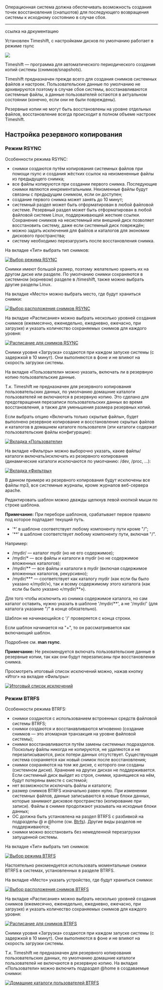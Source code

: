 Операционная система должна обеспечивать возможность создания точек восстановления (снапшотов) для последующего возвращения системы к исходному состоянию в случае сбоя. 

___

ссылка на дркументацию

Установлен Timeshift, с настройками дисков по умолчанию работает в режиме rsync

![](/public/img/createsnapshot.png)

Timeshift — программа для автоматического периодического создания копий системы (снимков/snapshots).

Timeshift предназначен прежде всего для создания снимков системных файлов и настроек. Пользовательские данные по умолчанию не архивируются поэтому в случае сбоя системы, восстанавливаются системные файлы, а данные пользователей остаются в актуальном состоянии (конечно, если они не были повреждены).

Резервные копии не могут быть восстановлены на уровне отдельных файлов, восстановление всегда происходит в полном объеме настроек Timeshift.

## Настройка резервного копирования

### Режим RSYNC

Особенности режима RSYNC:

- снимки создаются путём копирования системных файлов при помощи rsync и создания жёстких ссылок на неизмененные файлы из предыдущего снимка;
- все файлы копируются при создании первого снимка. Последующие снимки являются инкрементальными. Неизменные файлы будут связаны с предыдущим снимком, если он доступен;
- создание первого снимка может занять до 10 минут;
- системный раздел может быть отформатирован в любой файловой системе. Резервный раздел может быть отформатирован в любой файловой системе Linux, поддерживающей жесткие ссылки. Сохранение снимков на несистемный или внешний диск позволяет восстановить систему, даже если системный диск повреждён;
- можно задать исключения для файлов и каталогов для экономии дискового пространства;
- систему необходимо перезагрузить после восстановления снимка.

На вкладке «Тип» выбрать тип снимков:

[![Выбор режима RSYNC](https://www.altlinux.org/Images.www.altlinux.org/a/a4/Timeshift-rsync-01.png)](https://www.altlinux.org/%D0%A4%D0%B0%D0%B9%D0%BB:Timeshift-rsync-01.png "Выбор режима RSYNC")

Снимки имеют большой размер, поэтому желательно хранить их на другом диске или разделе. По умолчанию снимки сохраняются в системном (корневом) разделе в /timeshift, также можно выбрать другие разделы Linux.

На вкладке «Место» можно выбрать место, где будут храниться снимки:

[![Выбор расположения снимков RSYNC](https://www.altlinux.org/Images.www.altlinux.org/c/ca/Timeshift-rsync-02.png)](https://www.altlinux.org/%D0%A4%D0%B0%D0%B9%D0%BB:Timeshift-rsync-02.png "Выбор расположения снимков RSYNC")

На вкладке «Расписание» можно выбрать несколько уровней создания снимков (ежемесячно, еженедельно, ежедневно, ежечасно, при загрузке) и указать количество сохраняемых снимков для каждого уровня:

[![Расписание для снимков RSYNC](https://www.altlinux.org/Images.www.altlinux.org/f/f0/Timeshift-rsync-03.png)](https://www.altlinux.org/%D0%A4%D0%B0%D0%B9%D0%BB:Timeshift-rsync-03.png "Расписание для снимков RSYNC")

Снимки уровня «Загрузка» создаются при каждом запуске системы (с задержкой в 10 минут). Они выполняются в фоне и не влияют на скорость загрузки системы.

На вкладке «Пользователи» можно указать, включать ли в резервную копию пользовательские данные.

Т.к. Timeshift не предназначен для резервного копирования пользовательских данных, по умолчанию домашние каталоги пользователей не включаются в резервную копию. Это сделано для предотвращения перезаписи пользовательских данных во время восстановления, а также для уменьшения размера резервных копий.

Если выбрать опцию «Включить только скрытые файлы», будет выполнено резервное копирование и восстановление скрытых файлов и каталогов в домашнем каталоге пользователя (эти каталоги содержат пользовательские файлы конфигурации):

[![Вкладка «Пользователи»](https://www.altlinux.org/Images.www.altlinux.org/9/9b/Timeshift-rsync-04.png)](https://www.altlinux.org/%D0%A4%D0%B0%D0%B9%D0%BB:Timeshift-rsync-04.png "Вкладка «Пользователи»")

На вкладке «Фильтры» можно выборочно указать, какие файлы/каталоги включать/исключать из резервного копирования (динамические каталоги исключаются по умолчанию: /dev, /proc, …):

[![Вкладка «Фильтры»](https://www.altlinux.org/Images.www.altlinux.org/8/88/Timeshift-rsync-05.png)](https://www.altlinux.org/%D0%A4%D0%B0%D0%B9%D0%BB:Timeshift-rsync-05.png "Вкладка «Фильтры»")

В данном примере из резервного копирования будут исключены все файлы mp3, все системные журналы, кроме журналов веб-сервера apache.

Редактировать шаблон можно дважды щелкнув левой кнопкой мыши по строке шаблона.

**Примечание:** При переборе шаблонов, срабатывает первое правило под которое подпадает текущий путь.

- '*' в шаблоне соответствует любому компоненту пути кроме "/";
- '**' в шаблоне соответствует любому компоненту пути, включая "/".

Например:

- /mydir/ — каталог mydir (но не его содержимое);
- /mydir/* — все файлы и каталоги в mydir (но не содержимое вложенных каталогов);
- /mydir/** — все файлы и каталоги в mydir (включая содержимое вложенных каталогов, рекурсивно);
- /mydir/*** — соответствует как каталогу mydir (как если бы было указано «/mydir/»), так и всему содержимому этого каталога (как если бы было указано «/mydir/**»).

Для того чтобы исключить из снимка содержимое каталога, но сам каталог оставить, нужно указать в шаблоне '/mydir/**', а не '/mydir/' (для каталога указание "/" в конце обязательно).

Шаблон не начинающийся с '/' проверяется с конца строки.

Если шаблон начинается на "+", то он рассматривается как включающий шаблон.

Подробнее см. **man rsync**.

  

**Примечание:** Не рекомендуется включать пользовательские данные в резервные копии, так как они будут перезаписаны при восстановлении снимка.

  
Просмотреть итоговый список исключений можно, нажав кнопку «Итог» на вкладке «Фильтры»:

[![Итоговый список исключений](https://www.altlinux.org/Images.www.altlinux.org/9/93/Timeshift-rsync-06.png)](https://www.altlinux.org/%D0%A4%D0%B0%D0%B9%D0%BB:Timeshift-rsync-06.png "Итоговый список исключений")

### Режим BTRFS

Особенности режима BTRFS:

- снимки создаются с использованием встроенных средств файловой системы BTRFS;
- снимки создаются и восстанавливаются мгновенно (создание снимков — это атомарная транзакция на уровне файловой системы);
- снимки восстанавливаются путём замены системных подразделов. Поскольку файлы никогда не копируются, не удаляются и не перезаписываются, риск потери данных отсутствует. Существующая система сохраняется как новый снимок после восстановления;
- снимки сохраняются на том же диске, с которого они созданы (системном диске). Хранение на других дисках не поддерживается. Если системный диск выйдет из строя, снимки, хранящиеся на нём, будут потеряны вместе с системой;
- нет возможности исключать файлы и каталоги;
- размер снимков BTRFS изначально равен нулю. При изменении системных файлов, данные записываются в новые блоки данных, которые занимают дисковое пространство (копирование при записи). Файлы в снимке продолжают указывать на исходные блоки данных;
- ОС должна быть установлена на раздел BTRFS с разбивкой на подразделы @ и @home (см. [Btrfs](https://www.altlinux.org/Btrfs "Btrfs")). Другие виды разделов не поддерживаются;
- снимки можно восстановить без немедленной перезагрузки запущенной системы.

На вкладке «Тип» выбрать тип снимков:

[![Выбор режима BTRFS](https://www.altlinux.org/Images.www.altlinux.org/e/e1/Timeshift-btrfs-01.png)](https://www.altlinux.org/%D0%A4%D0%B0%D0%B9%D0%BB:Timeshift-btrfs-01.png "Выбор режима BTRFS")

Настоятельно рекомендуется использовать моментальные снимки BTRFS в системах, установленных в разделе BTRFS.

  
На вкладке «Место» указать устройство, где будут храниться снимки:

[![Выбор расположения снимков BTRFS](https://www.altlinux.org/Images.www.altlinux.org/c/c5/Timeshift-btrfs-02.png)](https://www.altlinux.org/%D0%A4%D0%B0%D0%B9%D0%BB:Timeshift-btrfs-02.png "Выбор расположения снимков BTRFS")

На вкладке «Расписание» можно выбрать несколько уровней создания снимков (ежемесячно, еженедельно, ежедневно, ежечасно, при загрузке) и указать количество сохраняемых снимков для каждого уровня:

[![Расписание для снимков BTRFS](https://www.altlinux.org/Images.www.altlinux.org/4/40/Timeshift-btrfs-03.png)](https://www.altlinux.org/%D0%A4%D0%B0%D0%B9%D0%BB:Timeshift-btrfs-03.png "Расписание для снимков BTRFS")

Снимки уровня «Загрузка» создаются при каждом запуске системы (с задержкой в 10 минут). Они выполняются в фоне и не влияют на скорость загрузки системы.

Т.к. Timeshift не предназначен для резервного копирования пользовательских данных, по умолчанию домашние каталоги пользователей не включаются в резервную копию. На вкладке «Пользователи» можно включить подраздел @home в создаваемые снимки:

[![Домашние каталоги пользователей BTRFS](https://www.altlinux.org/Images.www.altlinux.org/a/a4/Timeshift-btrfs-04.png)](https://www.altlinux.org/%D0%A4%D0%B0%D0%B9%D0%BB:Timeshift-btrfs-04.png "Домашние каталоги пользователей BTRFS")